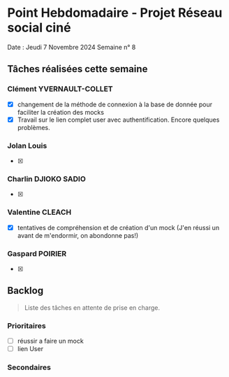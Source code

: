 # Point Hebdomadaire - Projet Réseau social ciné

Date : Jeudi 7 Novembre 2024
Semaine n° 8

## Tâches réalisées cette semaine


### Clément YVERNAULT-COLLET
-[x] changement de la méthode de connexion à la base de donnée pour faciliter la création des mocks
-[x] Travail sur le lien complet user avec authentification. Encore quelques problèmes.

### Jolan Louis
-[x]

### Charlin DJIOKO SADIO
-[x] 

### Valentine CLEACH
-[x] tentatives de compréhension et de création d'un mock (J'en réussi un avant de m'endormir, on abondonne pas!) 

### Gaspard POIRIER
-[x] 

## Backlog

> Liste des tâches en attente de prise en charge.

### Prioritaires
-[ ] réussir a faire un mock
-[ ] lien User 

### Secondaires
